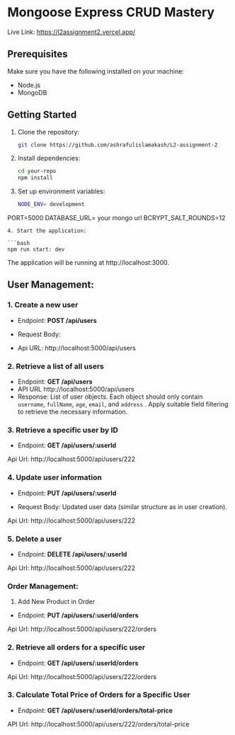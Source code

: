 
# Mongoose Express CRUD Mastery
Live Link:
https://l2assignment2.vercel.app/

## Prerequisites

Make sure you have the following installed on your machine:

- Node.js
- MongoDB

## Getting Started
1. Clone the repository:

   ```bash
   git clone https://github.com/ashrafulislamakash/L2-assignment-2

   ```

2. Install dependencies:
   ```bash
   cd your-repo
   npm install
   ```
3. Set up environment variables:
   ```bash
   NODE_ENV= development
PORT=5000
DATABASE_URL= your mongo url
BCRYPT_SALT_ROUNDS=12
   ```
4. Start the application:

   ```bash
   npm run start: dev
   ```

   The application will be running at http://localhost:3000.

## User Management:

### 1. Create a new user

- Endpoint: **POST /api/users**
- Request Body:

- Api URL: http://localhost:5000/api/users



### 2. Retrieve a list of all users

- Endpoint: **GET /api/users**
- API URL http://localhost:5000/api/users
- Response: List of user objects. Each object should only contain `username`, `fullName`, `age`, `email`, and `address` . Apply suitable field filtering to retrieve the necessary information.



### 3. Retrieve a specific user by ID

- Endpoint: **GET /api/users/:userId**

 Api Url: http://localhost:5000/api/users/222



### 4. Update user information

- Endpoint: **PUT /api/users/:userId**

- Request Body: Updated user data (similar structure as in user creation).

 Api Url: http://localhost:5000/api/users/222


### 5. Delete a user

- Endpoint: **DELETE /api/users/:userId**

 Api Url: http://localhost:5000/api/users/222


### Order Management:

1. Add New Product in Order

- Endpoint: **PUT /api/users/:userId/orders**


 Api Url: http://localhost:5000/api/users/222/orders



### 2. Retrieve all orders for a specific user

- Endpoint: **GET /api/users/:userId/orders**

 Api Url: http://localhost:5000/api/users/222/orders



### 3. **Calculate Total Price of Orders for a Specific User**

- Endpoint: **GET /api/users/:userId/orders/total-price**

 API Url: http://localhost:5000/api/users/222/orders/total-price



